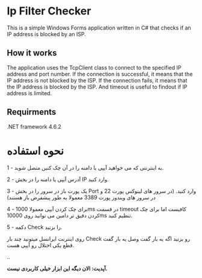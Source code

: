 # Ip Filter Checker
This is a simple Windows Forms application written in C# that checks if an IP address is blocked by an ISP.

## How it works

  The application uses the TcpClient class to connect to the specified IP address and port number. If the connection is successful, it means that the IP address is not blocked by the ISP. If the connection fails, it means that the IP address is blocked by the ISP. And timeout is useful to findout if IP address is limited.
  
## Requirments

.NET framework 4.6.2
  
  # نحوه استفاده 
1 -  به اینترنتی که می خواهید آیپی یا دامنه را در آن چک کنین متصل شوید.

2 - آدرس آیپی یا دامنه را در بخش IP وارد کنید.

3 - یک پورت باز در سرور را در بخش Port وارد کنید. (در سرور های لینوکس پورت 22 و در سرور های ویندوز پورت 3389 معمولا به طور پیشفرض باز هستند) 

4 - برای چک کردن آیپی معمولا 1000ms در قسمت timeout کافیست اما برای چک کردن دقیق تر دامین می توانید روی 10000ms تنظیم کنید.

5 -  دکمه Check را بزنید.

روی اینترنت ایرانسل میتونید چند بار Check رو بزنید اگه یه بار گفت وصل یه بار گفت قطع یکی اختلال رو آیپی هست.

..

**آپدیت: الان دیگه این ابزار خیلی کاربردی نیست.**
